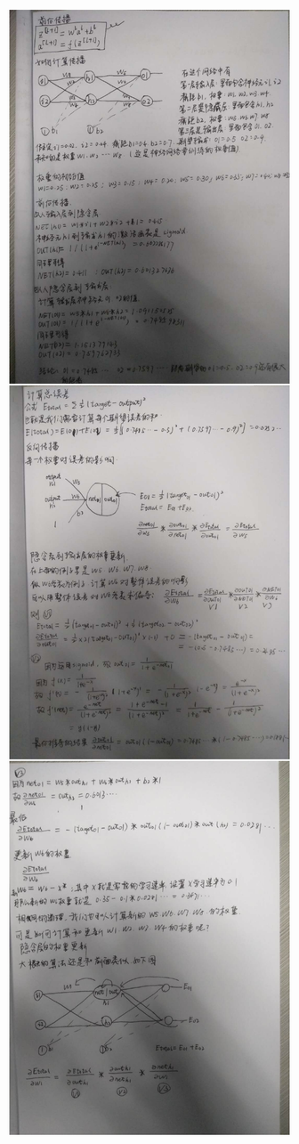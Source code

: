 ![none](https://github.com/zhcbctcc/hands_on_Ml_with_Sklearn_and_TF/blob/dev/images-another/2018-06-05-01.jpg)
![none](https://github.com/zhcbctcc/hands_on_Ml_with_Sklearn_and_TF/blob/dev/images-another/2018-06-05-02.jpg)
![none](https://github.com/zhcbctcc/hands_on_Ml_with_Sklearn_and_TF/blob/dev/images-another/2018-06-05-03.jpg)

